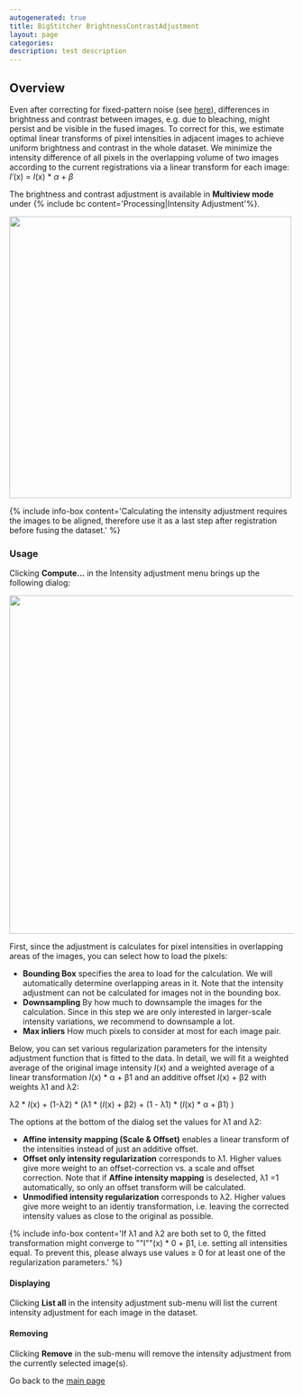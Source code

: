 ```yaml
---
autogenerated: true
title: BigStitcher BrightnessContrastAdjustment
layout: page
categories: 
description: test description
---
```


Overview
--------

Even after correcting for fixed-pattern noise (see [here](/plugins/bigstitcher/flatfield-correction)), differences in brightness and contrast between images, e.g. due to bleaching, might persist and be visible in the fused images. To correct for this, we estimate optimal linear transforms of pixel intensities in adjacent images to achieve uniform brightness and contrast in the whole dataset. We minimize the intensity difference of all pixels in the overlapping volume of two images according to the current registrations via a linear transform for each image: *I′*(x) = *I*(x) \* *α* + *β*

The brightness and contrast adjustment is available in **Multiview mode** under {% include bc content='Processing|Intensity Adjustment'%}.

<img src="/media/BigStitcher Intensity Adjustment menu.png" width="500"/>

{% include info-box content='Calculating the intensity adjustment requires the images to be aligned, therefore use it as a last step after registration before fusing the dataset.' %}

### Usage

Clicking **Compute...** in the Intensity adjustment menu brings up the following dialog:

<img src="/media/BigStitcher Intensity Adjustment dialog.png" width="600"/>

First, since the adjustment is calculates for pixel intensities in overlapping areas of the images, you can select how to load the pixels:

-   **Bounding Box** specifies the area to load for the calculation. We will automatically determine overlapping areas in it. Note that the intensity adjustment can not be calculated for images not in the bounding box.
-   **Downsampling** By how much to downsample the images for the calculation. Since in this step we are only interested in larger-scale intensity variations, we recommend to downsample a lot.
-   **Max inliers** How much pixels to consider at most for each image pair.

Below, you can set various regularization parameters for the intensity adjustment function that is fitted to the data. In detail, we will fit a weighted average of the original image intensity *I*(x) and a weighted average of a linear transformation *I*(x) \* α + β1 and an additive offset *I*(x) + β2 with weights λ1 and λ2:

λ2 \* *I*(x) + (1-λ2) \* (λ1 \* (*I*(x) + β2) + (1 - λ1) \* (*I*(x) \* α + β1) )

The options at the bottom of the dialog set the values for λ1 and λ2:

-   **Affine intensity mapping (Scale & Offset)** enables a linear transform of the intensities instead of just an additive offset.
-   **Offset only intensity regularization** corresponds to λ1. Higher values give more weight to an offset-correction vs. a scale and offset correction. Note that if **Affine intensity mapping** is deselected, λ1 =1 automatically, so only an offset transform will be calculated.
-   **Unmodified intensity regularization** corresponds to λ2. Higher values give more weight to an identiy transformation, i.e. leaving the corrected intensity values as close to the original as possible.

{% include info-box content='If λ1 and λ2 are both set to 0, the fitted transformation might converge to ""I""(x) \* 0 + β1, i.e. setting all intensities equal. To prevent this, please always use values ≥ 0 for at least one of the regularization parameters.' %}

#### Displaying

Clicking **List all** in the intensity adjustment sub-menu will list the current intensity adjustment for each image in the dataset.

#### Removing

Clicking **Remove** in the sub-menu will remove the intensity adjustment from the currently selected image(s).

Go back to the [main page](BigStitcher#Documentation)

